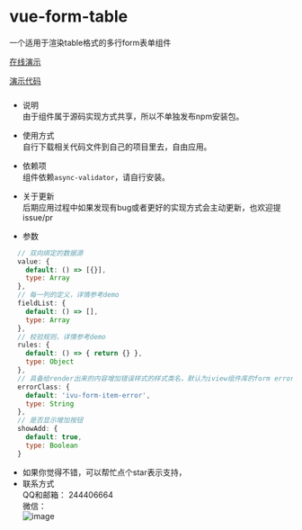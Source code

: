 # vue-form-table
一个适用于渲染table格式的多行form表单组件      

[在线演示](https://flywor.github.io/vue-form-table/dist/index.html " 在线演示")     
     
[演示代码](https://github.com/Flywor/vue-form-table/blob/master/src/App.vue " 演示代码")      

###
* 说明    
由于组件属于源码实现方式共享，所以不单独发布npm安装包。
         
* 使用方式    
自行下载相关代码文件到自己的项目里去，自由应用。
      
* 依赖项    
组件依赖`async-validator`，请自行安装。
     
* 关于更新    
后期应用过程中如果发现有bug或者更好的实现方式会主动更新，也欢迎提issue/pr     

* 参数
```javascript
  // 双向绑定的数据源
  value: {
    default: () => [{}],
    type: Array
  },
  // 每一列的定义，详情参考demo
  fieldList: {
    default: () => [],
    type: Array
  },
  // 校验规则，详情参考demo
  rules: {
    default: () => { return {} },
    type: Object
  },
  // 具备给render出来的内容增加错误样式的样式类名，默认为iview组件库的form error class
  errorClass: {
    default: 'ivu-form-item-error',
    type: String
  },
  // 是否显示增加按钮
  showAdd: {
    default: true,
    type: Boolean
  }
```

* 如果你觉得不错，可以帮忙点个star表示支持，
* 联系方式    
QQ和邮箱： 244406664    
微信：    
![image](https://flywor.github.io/vue-form-table/images/wechart.png)    

